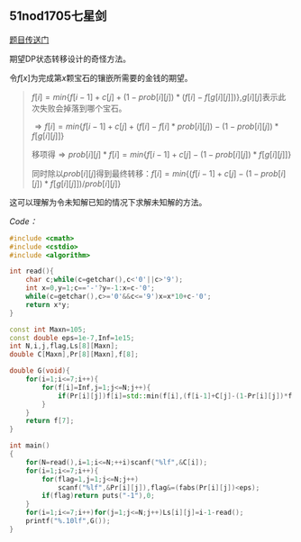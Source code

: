 ## 51nod1705七星剑

[题目传送门](http://www.51nod.com/onlineJudge/questionCode.html#!problemId=1705)

期望DP状态转移设计的奇怪方法。

令$f[x]$为完成第$x$颗宝石的镶嵌所需要的金钱的期望。

> $f[i]=min${$f[i-1]+c[j]+(1-prob[i][j])*(f[i]-f[g[i][j]])$},$g[i][j]$表示此次失败会掉落到哪个宝石。
>
> $\Rightarrow f[i]=min${$f[i-1]+c[j]+(f[i]-f[i]*prob[i][j])-(1-prob[i][j])*f[g[i][j]]$}
>
> 移项得$\Rightarrow prob[i][j]*f[i]=min${$f[i-1]+c[j]-(1-prob[i][j])*f[g[i][j]]$}
>
> 同时除以$prob[i][j]$得到最终转移：$f[i]=min${$(f[i-1]+c[j]-(1-prob[i][j])*f[g[i][j]])/prob[i][j]$}

这可以理解为令未知解已知的情况下求解未知解的方法。

*Code：*

~~~c++
#include <cmath>
#include <cstdio>
#include <algorithm>

int read(){
	char c;while(c=getchar(),c<'0'||c>'9');
	int x=0,y=1;c=='-'?y=-1:x=c-'0';
	while(c=getchar(),c>='0'&&c<='9')x=x*10+c-'0';
	return x*y;
}

const int Maxn=105;
const double eps=1e-7,Inf=1e15;
int N,i,j,flag,Ls[8][Maxn];
double C[Maxn],Pr[8][Maxn],f[8];

double G(void){
	for(i=1;i<=7;i++){
		for(f[i]=Inf,j=1;j<=N;j++){
			if(Pr[i][j])f[i]=std::min(f[i],(f[i-1]+C[j]-(1-Pr[i][j])*f[Ls[i][j]])/Pr[i][j]);
		}
	}
	return f[7];
}

int main()
{
	for(N=read(),i=1;i<=N;++i)scanf("%lf",&C[i]);
	for(i=1;i<=7;i++){
		for(flag=1,j=1;j<=N;j++)
			scanf("%lf",&Pr[i][j]),flag&=(fabs(Pr[i][j])<eps);
		if(flag)return puts("-1"),0;
	}
	for(i=1;i<=7;i++)for(j=1;j<=N;j++)Ls[i][j]=i-1-read();
	printf("%.10lf",G());
}
~~~

